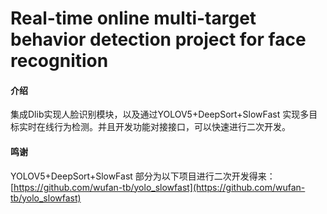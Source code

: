 # Real-time online multi-target behavior detection project for face recognition

#### 介绍
集成Dlib实现人脸识别模块，以及通过YOLOV5+DeepSort+SlowFast 实现多目标实时在线行为检测。并且开发功能对接接口，可以快速进行二次开发。

#### 鸣谢
 YOLOV5+DeepSort+SlowFast 部分为以下项目进行二次开发得来：
[https://github.com/wufan-tb/yolo_slowfast](https://github.com/wufan-tb/yolo_slowfast)
